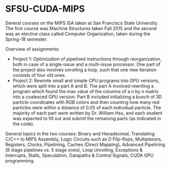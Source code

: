 # SFSU-CUDA-MIPS
Several courses on the MIPS ISA taken at San Francisco State University.
The first course was Machine Structures taken Fall 2015 and the second was an elective class called Computer Organization, taken during the Spring-18 semester. 

Overview of assignments: 
- Project 1: Optimization of pipelined instructions through reorganization, both in case of a single-issue and a multi-issue processor. One part of the project also involves unrolling a loop, such that one new iteration consists of four old ones. 
- Project 2: Rewrote small and simple CPU programs into GPU versions, which were split into a part A and B. The part A involved rewriting a program which found the max value of the columns of a n by n matrix into a coalesced GPU version. Part B included initializing a bunch of 3D particle coordinates with RGB colors and then counting how many red particles were within a distance of 0.05 of each individual particle. The majority of each part were written by Dr. William Hsu, and each student was expected to fill out and submit the remaining parts (as indicated in the code). 

General topics in the two courses: Binary and Hexadecimal, Translating C/C++ to MIPS Assembly, Logic Circuits such as D Flip-flops, Multiplexors, Registers, Clocks; Pipelining, Caches (Direct Mapping), Advanced Pipelining (8 stage pipelines vs. 5 stage ones), Loop Unrolling, Exceptions & Interrupts, Stalls, Speculation, Datapaths & Control Signals, CUDA GPU programming. 
